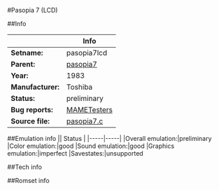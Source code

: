 #Pasopia 7 (LCD)

##Info

||Info|
|-----|-----|
|**Setname:**|pasopia7lcd
|**Parent:**|[pasopia7](pasopia7.md)
|**Year:**|1983
|**Manufacturer:**|Toshiba
|**Status:**|preliminary
|**Bug reports:**|[MAMETesters](http://mametesters.org/view_all_set.php?type=1&temporary=y&search=pasopia7.c)
|**Source file:**|[pasopia7.c](https://github.com/mamedev/mame/blob/master/src/mess/drivers/pasopia7.c)

##Emulation info
|| Status |
|-----|-----|
|Overall emulation:|preliminary
|Color emulation:|good
|Sound emulation:|good
|Graphics emulation:|imperfect
|Savestates:|unsupported

##Tech info

##Romset info

<!--- START OF EDITED COMMENT DO NOT TOUCH TEXT ABOVE-->

